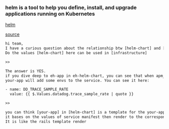 ### helm is a tool to help you define, install, and upgrade applications running on Kubernetes
[helm](https://helm.sh/)


[source](https://viblo.asia/p/helm-la-gi-no-co-lien-quan-gi-den-series-nay-Do754oAQlM6)


```html
hi team,
I have a curious question about the relationship btw [helm-chart] and [infrastructure]
Do the values [helm-chart] here can be used in [infrastructure]

>>

The answer is YES.
if you dive deep to eh-app in eh-helm-chart, you can see that when apm_enabled: true,
your-app will add some envs to the service. You can see it here:

- name: DD_TRACE_SAMPLE_RATE
  value: {{ $.Values.datadog.trace_sample_rate | quote }}

>>

you can think [your-app] in [helm-chart] is a template for the your-app services,
it bases on the values of service manifest then render to the corresponding service.
It is like the rails template render
```
